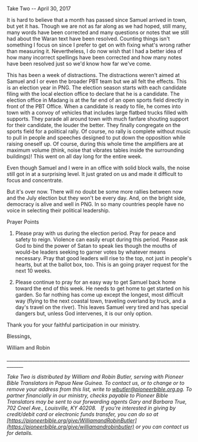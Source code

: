 Take Two -- April 30, 2017

It is hard to believe that a month has passed since Samuel arrived in
town, but yet it has. Though we are not as far along as we had hoped,
still many, many words have been corrected and many questions or notes
that we still had about the Waran text have been resolved. Counting
things isn't something I focus on since I prefer to get on with fixing
what's wrong rather than measuring it. Nevertheless, I do now wish that
I had a better idea of how many incorrect spellings have been corrected
and how many notes have been resolved just so we'd know how far we've
come.

This has been a week of distractions. The distractions weren't aimed at
Samuel and I or even the broader PBT team but we all felt the effects.
This is an election year in PNG. The election season starts with each
candidate filing with the local election office to declare that he is a
candidate. The election office in Madang is at the far end of an open
sports field directly in front of the PBT Office. When a candidate is
ready to file, he comes into town with a convoy of vehicles that
includes large flatbed trucks filled with supports. They parade all
around town with much fanfare shouting support for their candidate, the
louder the better. They finally congregate on the sports field for a
political rally. Of course, no rally is complete without music to pull
in people and speeches designed to put down the opposition while raising
oneself up. Of course, during this whole time the amplifiers are at
maximum volume (think, noise that vibrates tables inside the surrounding
buildings)! This went on all day long for the entire week.

Even though Samuel and I were in an office with solid block walls, the
noise still got in at a surprising level. It just grated on us and made
it difficult to focus and concentrate.

But it's over now. There will no doubt be some more rallies between now
and the July election but they won't be every day. And, on the bright
side, democracy is alive and well in PNG. In so many countries people
have no voice in selecting their political leadership.

Prayer Points

1.  Please pray with us during the election period. Pray for peace and
    safety to reign. Violence can easily erupt during this period.
    Please ask God to bind the power of Satan to speak lies though the
    mouths of would-be leaders seeking to garner votes by whatever means
    necessary. Pray that good leaders will rise to the top, not just in
    people's hearts, but at the ballot box, too. This is an going prayer
    request for the next 10 weeks.

2.  Please continue to pray for an easy way to get Samuel back home
    toward the end of this week. He needs to get home to get started on
    his garden. So far nothing has come up except the longest, most
    difficult way (flying to the next coastal town, traveling overland
    by truck, and a day's travel on the river). This leaves Samuel very
    tired and has special dangers but, unless God intervenes, it is our
    only option.

Thank you for your faithful participation in our ministry.

Blessings,

William and Robin

\_\_\_\_\_\_\_\_\_\_\_\_\_\_\_\_\_\_\_\_\_\_\_\_\_\_\_\_\_\_\_\_\_\_\_\_\_\_\_\_\_\_\_\_\_\_\_\_\_\_\_\_\_\_\_\_\_\_\_\_\_\_\_\_\_\_\_\_\_\_\_\_\_\_\_\_\_\_\_\_\_\_\_\_\_

*Take Two is distributed by William and Robin Butler, serving with
Pioneer Bible Translators in Papua New Guinea. To contact us, or to
change or to remove your address from this list, write to
<wbutler@pioneerbible.org.pg>. To partner financially in our ministry,
checks payable to Pioneer Bible Translators may be sent to our
forwarding agents Gary and Barbara True, 702 Creel Ave., Louisville, KY
40208.   If you're interested in giving by credit/debit card or
electronic funds transfer, you can do so at
[https://pioneerbible.org/give/WilliamandRobinButler](https://pioneerbible.org/give/williamandrobinbutler)
or you can contact us for details.*

